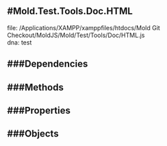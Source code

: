 
#Mold.Test.Tools.Doc.HTML
---------------------------------------

file: /Applications/XAMPP/xamppfiles/htdocs/Mold Git Checkout/MoldJS/Mold/Test/Tools/Doc/HTML.js  
dna: test


	




###Dependencies
--------------




   
###Methods
--------------

   
###Properties
-------------

   
###Objects
------------


		
